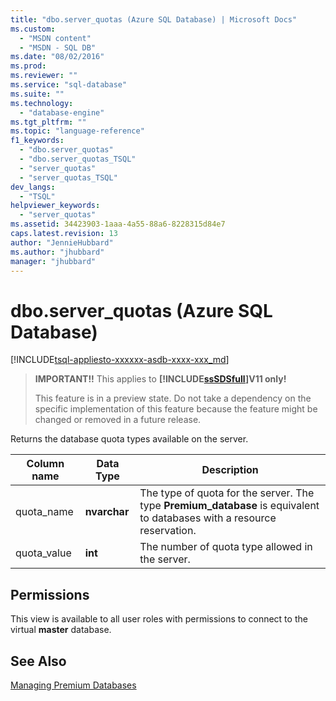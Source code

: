 ```yaml
---
title: "dbo.server_quotas (Azure SQL Database) | Microsoft Docs"
ms.custom: 
  - "MSDN content"
  - "MSDN - SQL DB"
ms.date: "08/02/2016"
ms.prod: 
ms.reviewer: ""
ms.service: "sql-database"
ms.suite: ""
ms.technology: 
  - "database-engine"
ms.tgt_pltfrm: ""
ms.topic: "language-reference"
f1_keywords: 
  - "dbo.server_quotas"
  - "dbo.server_quotas_TSQL"
  - "server_quotas"
  - "server_quotas_TSQL"
dev_langs: 
  - "TSQL"
helpviewer_keywords: 
  - "server_quotas"
ms.assetid: 34423903-1aaa-4a55-88a6-8228315d84e7
caps.latest.revision: 13
author: "JennieHubbard"
ms.author: "jhubbard"
manager: "jhubbard"
---
```

# dbo.server_quotas (Azure SQL Database)
[!INCLUDE[tsql-appliesto-xxxxxx-asdb-xxxx-xxx_md](../../includes/tsql-appliesto-xxxxxx-asdb-xxxx-xxx-md.md)]

    
> **IMPORTANT!!** This applies to **[!INCLUDE[ssSDSfull](../../includes/sssdsfull-md.md)]V11 only!**  
>   
>  This feature is in a preview state. Do not take a dependency on the specific implementation of this feature because the feature might be changed or removed in a future release.  
  
 Returns the database quota types available on the server.  
  
|Column name|Data Type|Description|  
|-----------------|---------------|-----------------|  
|quota_name|**nvarchar**|The type of quota for the server. The type **Premium_database** is equivalent to databases with a resource reservation.|  
|quota_value|**int**|The number of quota type allowed in the server.|  
  
## Permissions  
 This view is available to all user roles with permissions to connect to the virtual **master** database.  
  
## See Also  
 [Managing Premium Databases](http://go.microsoft.com/fwlink/?LinkID=311927)  
  
  
